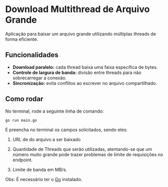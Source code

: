 # Download Multithread de Arquivo Grande

Aplicação para baixar um arquivo grande utilizando múltiplas threads de forma eficiente.

## Funcionalidades

- **Download paralelo:** cada thread baixa uma faixa específica de bytes.
- **Controle de largura de banda:** divisão entre threads para não sobrecarregar a conexão.
- **Sincronização:** evita conflitos ao escrever no arquivo compartilhado.

## Como rodar

No terminal, rode a seguinte linha de comando:

   ``go run main.go``

E preencha no terminal os campos solicitados, sendo eles:
1. URL de do arquivo a ser baixado

2. Quantidade de Threads que serão utilizadas, atentando-se que um número muito grande pode trazer problemas de limite de requisições no endpoint.

3. Limite de banda em MB/s.


Obs: É necessário ter o [Go](https://go.dev/) instalado.

